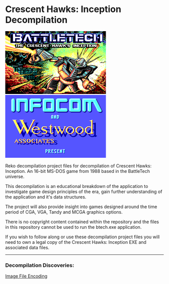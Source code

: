 # Crescent Hawks: Inception Decompilation


![Crescent Hawks Title Screen](Documentation/Images/BTTITLE.png)
![Infocom logo](Documentation/Images/INFOCOM.png)

Reko decompilation project files for decompilation of Crescent Hawks: Inception.
An 16-bit MS-DOS game from 1988 based in the BattleTech universe.

This decompilation is an educational breakdown of the application to investigate game design principles of the era, gain further understanding of the application and it's data structures.  

The project will also provide insight into games designed around the time period of CGA, VGA, Tandy and MCGA graphics options.

There is no copyright content contained within the repository and the files in this repository cannot be used to run the btech.exe application.

If you wish to follow along or use these decompilation project files you will need to own a legal copy of the
Crescent Hawks: Inception EXE and associated data files.

-----

### Decompilation Discoveries:

[Image File Encoding](Documentation/FileEncoding.md)

